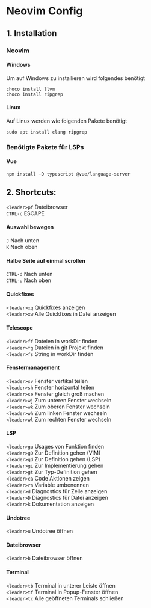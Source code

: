 # Neovim Config

## 1. Installation

### Neovim

#### Windows
Um auf Windows zu installieren wird folgendes benötigt
```
choco install llvm
choco install ripgrep
```

#### Linux
Auf Linux werden wie folgenden Pakete benötigt
```
sudo apt install clang ripgrep
```

### Benötigte Pakete für LSPs

#### Vue

```
npm install -D typescript @vue/language-server
```

## 2. Shortcuts:
`<leader>pf` Dateibrowser\
`CTRL-c` ESCAPE 

#### Auswahl bewegen
`J` Nach unten \
`K` Nach oben 

#### Halbe Seite auf einmal scrollen
`CTRL-d` Nach unten\
`CTRL-u` Nach oben

#### Quickfixes
`<leader>xq` Quickfixes anzeigen\
`<leader>xw` Alle Quickfixes in Datei anzeigen

#### Telescope
`<leader>ff` Dateien in workDir finden\
`<leader>fg` Dateien in git Projekt finden\
`<leader>fs` String in workDir finden

#### Fenstermanagement
`<leader>sv` Fenster vertikal teilen\
`<leader>sh` Fenster horizontal teilen\
`<leader>se` Fenster gleich groß machen\
`<leader>wj` Zum unteren Fenster wechseln\
`<leader>wk` Zum oberen Fenster wechseln\
`<leader>wh` Zum linken Fenster wechseln\
`<leader>wl` Zum rechten Fenster wechseln

#### LSP
`<leader>gu` Usages von Funktion finden\
`<leader>gD` Zur Definition gehen (VIM)\
`<leader>gd` Zur Definition gehen (LSP)\
`<leader>gi` Zur Implementierung gehen\
`<leader>gt` Zur Typ-Definition gehen\
`<leader>ca` Code Aktionen zeigen\
`<leader>rn` Variable umbenennen\
`<leader>d` Diagnostics für Zeile anzeigen\
`<leader>D` Diagnostics für Datei anzeigen\
`<leader>k` Dokumentation anzeigen

#### Undotree
`<leader>u` Undotree öffnen

#### Dateibrowser
`<leader>b` Dateibrowser öffnen

#### Terminal
`<leader>tb` Terminal in unterer Leiste öffnen\
`<leader>tf` Terminal in Popup-Fenster öffnen\
`<leader>tc` Alle geöffneten Terminals schließen

